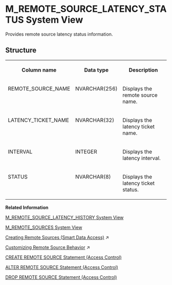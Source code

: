 <!-- loio322a7725179841e2869806f65e71708a -->

# M\_REMOTE\_SOURCE\_LATENCY\_STATUS System View

Provides remote source latency status information.



## Structure


<table>
<tr>
<th valign="top">

Column name

</th>
<th valign="top">

Data type

</th>
<th valign="top">

Description

</th>
</tr>
<tr>
<td valign="top">

REMOTE\_SOURCE\_NAME

</td>
<td valign="top">

NVARCHAR\(256\)

</td>
<td valign="top">

Displays the remote source name.

</td>
</tr>
<tr>
<td valign="top">

LATENCY\_TICKET\_NAME

</td>
<td valign="top">

NVARCHAR\(32\)

</td>
<td valign="top">

Displays the latency ticket name.

</td>
</tr>
<tr>
<td valign="top">

INTERVAL

</td>
<td valign="top">

INTEGER

</td>
<td valign="top">

Displays the latency interval.

</td>
</tr>
<tr>
<td valign="top">

STATUS

</td>
<td valign="top">

NVARCHAR\(8\)

</td>
<td valign="top">

Displays the latency ticket status.

</td>
</tr>
</table>

**Related Information**  


[M\_REMOTE\_SOURCE\_LATENCY\_HISTORY System View](m-remote-source-latency-history-system-view-b36a777.md "")

[M\_REMOTE\_SOURCES System View](m-remote-sources-system-view-4f6ae16.md "Provides remote source information.")

[Creating Remote Sources (Smart Data Access)](https://help.sap.com/viewer/477aa413a36c4a95878460696fcc8896/2024_3_QRC/en-US/e8274a1cf62b4aa5b58f261bc904a4af.html "Create a smart data access remote source using SQL syntax or the SAP HANA database explorer.") :arrow_upper_right:

[Customizing Remote Source Behavior](https://help.sap.com/viewer/477aa413a36c4a95878460696fcc8896/2024_3_QRC/en-US/0a97fa4dbb3649ccaab43bcaee95345f.html "The supported behaviors of an SAP HANA smart data access remote source may not be the same as those of the local SAP HANA Cloud, SAP HANA database. Smart data access provides a set of customizable properties, capabilities, functions, and data types to help address these differences.") :arrow_upper_right:

[CREATE REMOTE SOURCE Statement \(Access Control\)](../../010-SQL-Reference/012-SQL-Statements/create-remote-source-statement-access-control-20d4834.md "Defines an external data source that can connect to the SAP HANA database.")

[ALTER REMOTE SOURCE Statement \(Access Control\)](../../010-SQL-Reference/012-SQL-Statements/alter-remote-source-statement-access-control-f423eb4.md "Modifies the configuration of an external data source that is connected to an SAP HANA database.")

[DROP REMOTE SOURCE Statement \(Access Control\)](../../010-SQL-Reference/012-SQL-Statements/drop-remote-source-statement-access-control-20d7332.md "Removes an existing remote source.")

